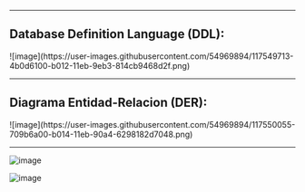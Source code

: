 <hr />

<h2>Database Definition Language (DDL):</h2>
![image](https://user-images.githubusercontent.com/54969894/117549713-4b0d6100-b012-11eb-9eb3-814cb9468d2f.png)

<hr />

<h2>Diagrama Entidad-Relacion (DER):</h2>
![image](https://user-images.githubusercontent.com/54969894/117550055-709b6a00-b014-11eb-90a4-6298182d7048.png)

<hr />

![image](https://user-images.githubusercontent.com/54969894/117549839-033b0980-b013-11eb-9960-94fbbac16aa7.png)

![image](https://user-images.githubusercontent.com/54969894/117549846-1057f880-b013-11eb-84b0-7af3c24ab972.png)

